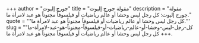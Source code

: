 +++
author = "جورج إليوت"
title = "مقولة جورج إليوت"
description = "مقولة جورج إليوت: كل رجل ليس وحشا أو عالم رياضيات أو فيلسوفاً مجنوناً هو عبد لامرأة ما."
quote = '''كل رجل ليس وحشا أو عالم رياضيات أو فيلسوفاً مجنوناً هو عبد لامرأة ما.'''
slug = "كل-رجل-ليس-وحشا-أو-عالم-رياضيات-أو-فيلسوفاً-مجنوناً-هو-عبد-لامرأة-ما"
+++
كل رجل ليس وحشا أو عالم رياضيات أو فيلسوفاً مجنوناً هو عبد لامرأة ما.
